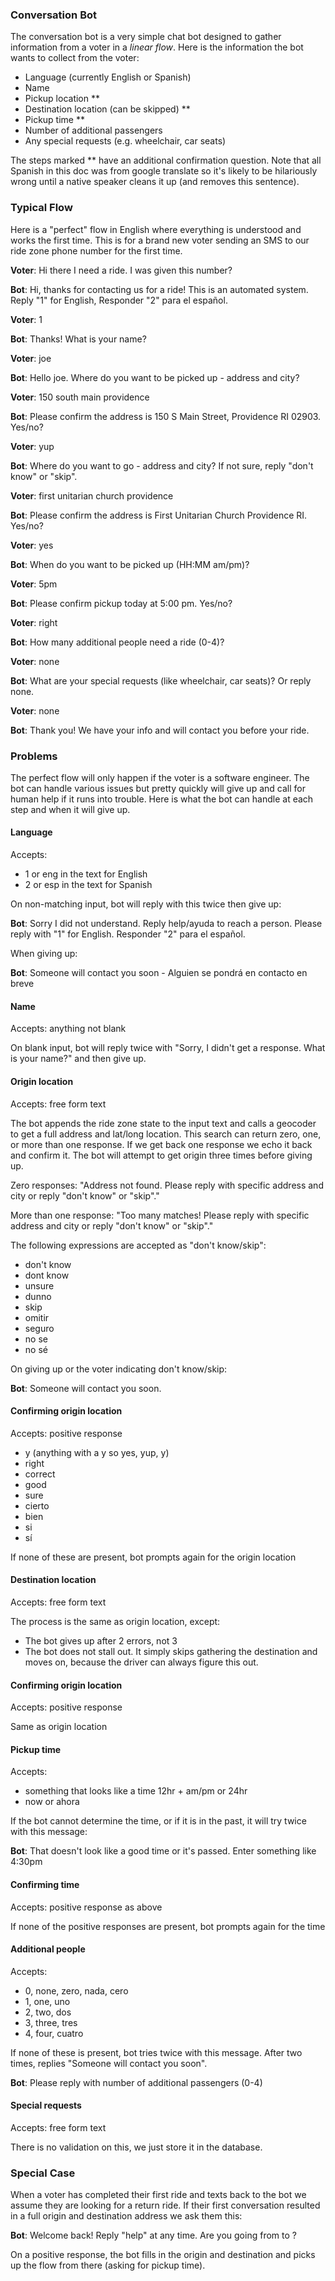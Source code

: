 ### Conversation Bot
The conversation bot is a very simple chat bot designed to gather information from a voter in a _linear flow_. 
Here is the information the bot wants to collect from the voter:

- Language (currently English or Spanish)
- Name
- Pickup location **
- Destination location (can be skipped) **
- Pickup time **
- Number of additional passengers
- Any special requests (e.g. wheelchair, car seats)

The steps marked ** have an additional confirmation question. Note that all Spanish in this doc was from google 
translate so it's likely to be hilariously wrong until a native speaker cleans it up (and removes this sentence).

### Typical Flow
Here is a "perfect" flow in English where everything is understood and works the first time. This is for a brand new 
voter sending an SMS to our ride zone phone number for the first time.

**Voter**: Hi there I need a ride. I was given this number?

**Bot**: Hi, thanks for contacting us for a ride! This is an automated system. Reply "1" for English, Responder "2" para el español.

**Voter**: 1

**Bot**: Thanks! What is your name?

**Voter**: joe

**Bot**: Hello joe. Where do you want to be picked up - address and city?

**Voter**: 150 south main providence

**Bot**: Please confirm the address is 150 S Main Street, Providence RI 02903. Yes/no?

**Voter**: yup

**Bot**: Where do you want to go - address and city? If not sure, reply "don't know" or "skip".

**Voter**: first unitarian church providence

**Bot**: Please confirm the address is First Unitarian Church Providence RI. Yes/no?

**Voter**: yes

**Bot**: When do you want to be picked up (HH:MM am/pm)?

**Voter**: 5pm

**Bot**: Please confirm pickup today at 5:00 pm. Yes/no?

**Voter**: right

**Bot**: How many additional people need a ride (0-4)?

**Voter**: none

**Bot**: What are your special requests (like wheelchair, car seats)? Or reply none.

**Voter**: none

**Bot**: Thank you! We have your info and will contact you before your ride.

### Problems
The perfect flow will only happen if the voter is a software engineer. The bot can handle various issues but 
pretty quickly will give up and call for human help if it runs into trouble. Here is what the bot can handle 
at each step and when it will give up.

#### Language
Accepts:
- 1 or eng in the text for English
- 2 or esp in the text for Spanish

On non-matching input, bot will reply with this twice then give up:

**Bot**: Sorry I did not understand. Reply help/ayuda to reach a person. Please reply with "1" for English. Responder "2" para el español.

When giving up:

**Bot**: Someone will contact you soon - Alguien se pondrá en contacto en breve

#### Name
Accepts: anything not blank

On blank input, bot will reply twice with "Sorry, I didn't get a response. What is your name?" and then
give up.

#### Origin location
Accepts: free form text

The bot appends the ride zone state to the input text and calls a geocoder to get a full address and
lat/long location. This search can return zero, one, or more than one response. If we get back one
response we echo it back and confirm it. The bot will attempt to get origin three times before giving up.

Zero responses: "Address not found. Please reply with specific address and city or reply "don't know" or "skip"."

More than one response: "Too many matches! Please reply with specific address and city or reply "don't know" or "skip"."

The following expressions are accepted as "don't know/skip":

- don't know
- dont know
- unsure
- dunno
- skip
- omitir
- seguro
- no se
- no sé

On giving up or the voter indicating don't know/skip:

**Bot**: Someone will contact you soon.

#### Confirming origin location
Accepts: positive response

- y (anything with a y so yes, yup, y)
- right
- correct
- good
- sure
- cierto
- bien
- si
- sí

If none of these are present, bot prompts again for the origin location

#### Destination location
Accepts: free form text

The process is the same as origin location, except:

- The bot gives up after 2 errors, not 3
- The bot does not stall out. It simply skips gathering the destination and moves on, because the
 driver can always figure this out.

#### Confirming origin location
Accepts: positive response

Same as origin location

#### Pickup time
Accepts:
- something that looks like a time 12hr + am/pm or 24hr
- now or ahora

If the bot cannot determine the time, or if it is in the past, it will try twice with this message:

**Bot**: That doesn't look like a good time or it's passed. Enter something like 4:30pm

#### Confirming time
Accepts: positive response as above

If none of the positive responses are present, bot prompts again for the time

#### Additional people
Accepts:
- 0, none, zero, nada, cero
- 1, one, uno
- 2, two, dos
- 3, three, tres
- 4, four, cuatro

If none of these is present, bot tries twice with this message. After two times, replies "Someone will 
contact you soon".

**Bot**: Please reply with number of additional passengers (0-4)

#### Special requests
Accepts: free form text

There is no validation on this, we just store it in the database.

### Special Case

When a voter has completed their first ride and texts back to the bot we assume they are looking
for a return ride. If their first conversation resulted in a full origin and destination address
we ask them this:

**Bot**: Welcome back! Reply "help" at any time. Are you going from <prior destination> to <prior origin>?

On a positive response, the bot fills in the origin and destination and picks up the flow from there (asking
for pickup time).
